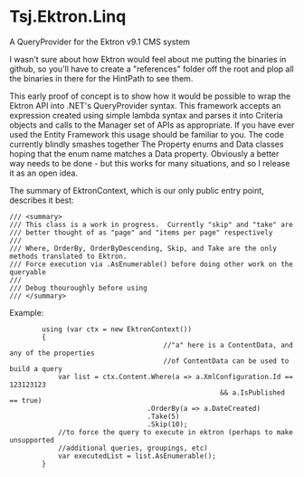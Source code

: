 Tsj.Ektron.Linq
===============

A QueryProvider for the Ektron v9.1 CMS system

I wasn't sure about how Ektron would feel about me putting the binaries 
in github, so you'll have to create a "references" folder off the root and 
plop all the binaries in there for the HintPath to see them.  

This early proof of concept is to show how it would be possible to wrap the
Ektron API into .NET's QueryProvider syntax.  This framework accepts an expression created
using simple lambda syntax and parses it into Criteria objects and calls to the Manager set
of APIs as appropriate.  If you have ever used the Entity Framework
this usage should be familiar to you.  The code currently blindly smashes together
The Property enums and Data classes hoping that the enum name matches a Data property.
Obviously a better way needs to be done - but this works for many situations, and
so I release it as an open idea.

The summary of EktronContext, which is our only public entry point, describes it best:

    /// <summary>
    /// This class is a work in progress.  Currently "skip" and "take" are 
    /// better thought of as "page" and "items per page" respectively
    /// 
    /// Where, OrderBy, OrderByDescending, Skip, and Take are the only methods translated to Ektron.
    /// Force execution via .AsEnumerable() before doing other work on the queryable
    /// 
    /// Debug thouroughly before using
    /// </summary>

Example:

            using (var ctx = new EktronContext())
            {
                                          //"a" here is a ContentData, and any of the properties
                                          //of ContentData can be used to build a query
                var list = ctx.Content.Where(a => a.XmlConfiguration.Id == 123123123 
                                                        && a.IsPublished == true)
                                      .OrderBy(a => a.DateCreated)
                                      .Take(5)
                                      .Skip(10);
                //to force the query to execute in ektron (perhaps to make unsupported
                //additional queries, groupings, etc)
                var executedList = list.AsEnumerable();
            }
